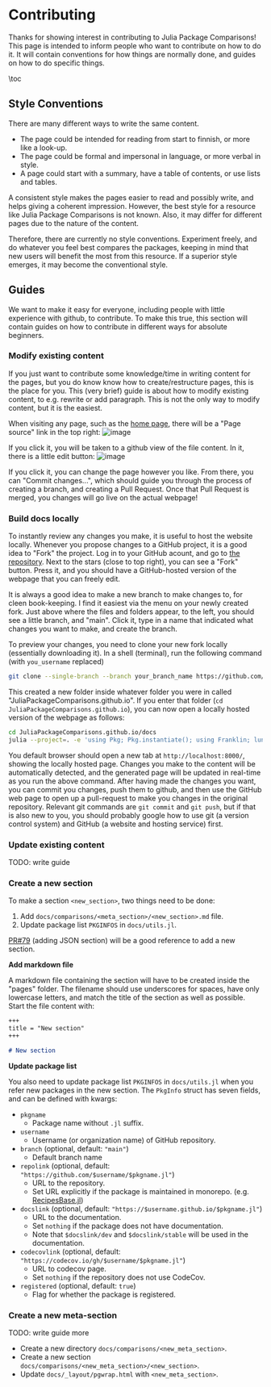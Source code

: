 # Contributing
Thanks for showing interest in contributing to Julia Package Comparisons!
This page is intended to inform people who want to contribute on how to do it.
It will contain conventions for how things are normally done, and guides on how to do specific things.

\toc

## Style Conventions
There are many different ways to write the same content.

- The page could be intended for reading from start to finnish, or more like a look-up.
- The page could be formal and impersonal in language, or more verbal in style.
- A page could start with a summary, have a table of contents, or use lists and tables.

A consistent style makes the pages easier to read and possibly write, and helps giving a coherent impression.
However, the best style for a resource like Julia Package Comparisons is not known.
Also, it may differ for different pages due to the nature of the content.

Therefore, there are currently no style conventions.
Experiment freely, and do whatever you feel best compares the packages, keeping in mind that new users will benefit the most from this resource.
If a superior style emerges, it may become the conventional style.

## Guides
We want to make it easy for everyone, including people with little experience with github, to contribute.
To make this true, this section will contain guides on how to contribute in different ways for absolute beginners.

### Modify existing content
If you just want to contribute some knowledge/time in writing content for the pages, but you do know know how to create/restructure pages, this is the place for you. This (very brief) guide is about how to modify existing content, to e.g. rewrite or add paragraph. This is not the only way to modify content, but it is the easiest.

When visiting any page, such as the [home page](https://juliapackagecomparisons.github.io/), there will be a "Page source" link in the top right:
![image](https://github.com/JuliaPackageComparisons/JuliaPackageComparisons.github.io/assets/61620837/4af9d61a-ddc5-4124-89df-049968ec64b4)

If you click it, you will be taken to a github view of the file content. In it, there is a little edit button:
![image](https://github.com/JuliaPackageComparisons/JuliaPackageComparisons.github.io/assets/61620837/0a5be125-d487-4737-854e-3dcdd7614317)

If you click it, you can change the page however you like. From there, you can "Commit changes...", which should guide you through the process of creating a branch, and creating a Pull Request. Once that Pull Request is merged, you changes will go live on the actual webpage!

### Build docs locally
To instantly review any changes you make, it is useful to host the website locally.
Whenever you propose changes to a GitHub project, it is a good idea to "Fork" the project.
Log in to your GitHub acount, and go to [the repository](https://github.com/JuliaPackageComparisons/JuliaPackageComparisons.github.io).
Next to the stars (close to top right), you can see a "Fork" button.
Press it, and you should have a GitHub-hosted version of the webpage that you can freely edit.

It is always a good idea to make a new branch to make changes to, for cleen book-keeping.
I find it easiest via the menu on your newly created fork.
Just above where the files and folders appear, to the left, you should see a little branch, and "main".
Click it, type in a name that indicated what changes you want to make, and create the branch.

To preview your changes, you need to clone your new fork locally (essentially downloading it).
In a shell (terminal), run the following command (with `you_username` replaced)

```bash
git clone --single-branch --branch your_branch_name https://github.com/your_username/JuliaPackageComparisons.github.io
```

This created a new folder inside whatever folder you were in called "JuliaPackageComparisons.github.io".
If you enter that folder (`cd JuliaPackageComparisons.github.io`), you can now open a locally hosted version of the webpage as follows:

```bash
cd JuliaPackageComparisons.github.io/docs
julia --project=. -e 'using Pkg; Pkg.instantiate(); using Franklin; lunr(); serve()'
```

You default browser should open a new tab at `http://localhost:8000/`, showing the locally hosted page.
Changes you make to the content will be automatically detected, and the generated page will be updated in real-time as you run the above command.
After having made the changes you want, you can commit you changes, push them to github, and then use the GitHub web page to open up a pull-request to make you changes in the original repository.
Relevant git commands are `git commit` and `git push`, but if that is also new to you, you should probably google how to use git (a version control system) and GitHub (a website and hosting service) first.

### Update existing content
TODO: write guide

### Create a new section
To make a section `<new_section>`, two things need to be done:
1)  Add `docs/comparisons/<meta_section>/<new_section>.md` file.
2)  Update package list `PKGINFOS` in `docs/utils.jl`.

[PR#79](https://github.com/JuliaPackageComparisons/JuliaPackageComparisons.github.io/pull/79) (adding JSON section) will be a good reference to add a new section.

**Add markdown file**

A markdown file containing the section will have to be created inside the "pages" folder.
The filename should use underscores for spaces, have only lowercase letters, and match the title of the section as well as possible.
Start the file content with:

```md
+++
title = "New section"
+++

# New section
```

**Update package list**

You also need to update package list `PKGINFOS` in `docs/utils.jl` when you refer new packages in the new section.
The `PkgInfo` struct has seven fields, and can be defined with kwargs:

* `pkgname`
    * Package name without `.jl` suffix.
* `username`
    * Username (or organization name) of GitHub repository.
* `branch` (optional, default: `"main"`)
    * Default branch name
* `repolink` (optional, default: `"https://github.com/$username/$pkgname.jl"`)
    * URL to the repository.
    * Set URL explicitly if the package is maintained in monorepo. (e.g. [RecipesBase.jl](https://github.com/JuliaPlots/Plots.jl/tree/master/RecipesBase))
* `docslink` (optional, default: `"https://$username.github.io/$pkgname.jl"`)
    * URL to the documentation.
    * Set `nothing` if the package does not have documentation.
    * Note that `$docslink/dev` and `$docslink/stable` will be used in the documentation.
* `codecovlink` (optional, default: `"https://codecov.io/gh/$username/$pkgname.jl"`)
    * URL to codecov page.
    * Set `nothing` if the repository does not use CodeCov.
* `registered` (optional, default: `true`)
    * Flag for whether the package is registered.

### Create a new meta-section
TODO: write guide more

* Create a new directory `docs/comparisons/<new_meta_section>`.
* Create a new section `docs/comparisons/<new_meta_section>/<new_section>`.
* Update `docs/_layout/pgwrap.html` with `<new_meta_section>`.

